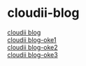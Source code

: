 # cloudii-blog
[cloudii blog](https://cloudii.jp/news/category/blog/)  
[cloudii blog-oke1](https://cloudii.jp/news/blog/oracle-cloud/20190319-1552959873/)  
[cloudii blog-oke2](https://cloudii.jp/news/blog/oracle-cloud/20190325-1553481626/)  
[cloudii blog-oke3](https://cloudii.jp/news/blog/oracle-cloud/20190508-1557283154/)  

